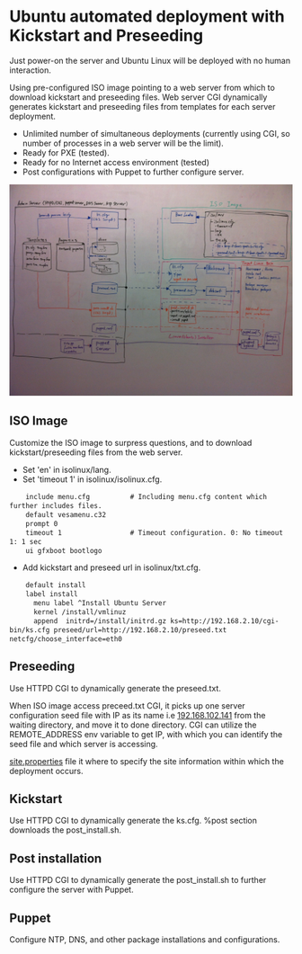 # Ubuntu automated deployment with Kickstart and Preseeding

Just power-on the server and Ubuntu Linux will be deployed with no human interaction. 

Using pre-configured ISO image pointing to a web server from which to download kickstart and preseeding files. Web server CGI  dynamically generates kickstart and preseeding files from templates for each server deployment.

* Unlimited number of simultaneous deployments (currently using CGI, so number of processes in a web server will be the limit).
* Ready for PXE (tested).
* Ready for no Internet access environment (tested)
* Post configurations with Puppet to further configure server.

![Overview](https://github.com/oonisim/Linux-Ubuntu/blob/master/Installation/Automation/14.04/AutoInstallationArch.jpg)

## ISO Image
Customize the ISO image to surpress questions, and to download kickstart/preseeding files from the web server.
* Set 'en' in isolinux/lang.
* Set 'timeout 1' in isolinux/isolinux.cfg.

```
    include menu.cfg          # Including menu.cfg content which further includes files.
    default vesamenu.c32
    prompt 0
    timeout 1                 # Timeout configuration. 0: No timeout 1: 1 sec
    ui gfxboot bootlogo
```

* Add kickstart and preseed url in isolinux/txt.cfg.

```
    default install
    label install
      menu label ^Install Ubuntu Server
      kernel /install/vmlinuz
      append  initrd=/install/initrd.gz ks=http://192.168.2.10/cgi-bin/ks.cfg preseed/url=http://192.168.2.10/preseed.txt netcfg/choose_interface=eth0
```   
      
## Preseeding
Use HTTPD CGI to dynamically generate the preseed.txt.

When ISO image access preceed.txt CGI, it picks up one server configuration seed file with IP as its name i.e [192.168.102.141](https://github.com/oonisim/Linux-Ubuntu/blob/master/Installation/Automation/14.04/var/www/cgi-bin/installations/ubuntu/14.04/waiting/192.168.102.141) from the waiting directory, and move it to done directory. CGI can utilize the REMOTE_ADDRESS env variable to get IP, with which you can identify the seed file and which server is accessing.

[site.properties](https://github.com/oonisim/Linux-Ubuntu/blob/master/Installation/Automation/14.04/var/www/cgi-bin/installations/ubuntu/14.04/properties/site.properties) file it where to specify the site information within which the deployment occurs.

## Kickstart
Use HTTPD CGI to dynamically generate the ks.cfg. %post section downloads the post_install.sh.

## Post installation
Use HTTPD CGI to dynamically generate the post_install.sh to further configure the server with Puppet.

## Puppet
Configure NTP, DNS, and other package installations and configurations.
